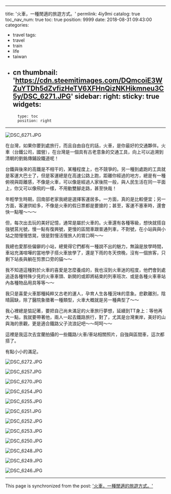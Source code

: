 
---
title: '火車，一種閒適的旅遊方式。'
permlink: 4iy9mi
catalog: true
toc_nav_num: true
toc: true
position: 9999
date: 2018-08-31 09:43:00
categories:
- travel
tags:
- travel
- train
- life
- taiwan
- cn
thumbnail: 'https://cdn.steemitimages.com/DQmcoiE3WZuYTDh5dZvfizHeTV6XFHnQizNKHikmneu3C5y/DSC_6271.JPG'
sidebar:
    right:
        sticky: true
widgets:
    -
        type: toc
        position: right
---


![DSC_6271.JPG](https://cdn.steemitimages.com/DQmcoiE3WZuYTDh5dZvfizHeTV6XFHnQizNKHikmneu3C5y/DSC_6271.JPG)

在台灣，如果你要到處旅行，而且自由自在的話，火車，是你最好的交通夥伴。火車（台鐵公司，國營），在台灣是一個具有古老意象的交通工具，向上可以追溯到清朝的劉銘傳鋪設鐵道呢！

台鐵與後來的高鐵是不相干的，某種程度上，也不競爭的。另一種到處跑的工具就是客運大巴士了，但是客運總是在高速公路上跑，距離你經過的地方，總是有一種俯視與距離感，不像是火車，可以像是經過人家後院一般，與人民生活在同一平面上，你又可以像飛的一樣，不用動雙腳走路，甚至快哉！

年輕學生時期，回南部老家我總是選擇客運居多。一方面，真的是比較便宜；另一方面，客運供給多，不像是火車的假日票都是要搶的；甚至，客運不塞車時，還會快一點喔～～～

但，每次出去玩的美好記憶，通常是屬於火車的。火車還有各種等級，想快就搭自強號莒光號，慢一點有復興號，更慢的區間車跟普通列車，不對號，在小站與與小站之間慢慢悠晃，很是對慢活慢旅人的胃口啊～～

我總也愛那些偏僻的小站，總覺得它們都有一種說不出的魅力，無論是放學時間，車站充滿喧嘩的當地學子搭火車放學了，還是下雨的冬天傍晚，沒有一個旅客，只剩下站長與躺在剪票口旁的貓～～

我不知道這種對於火車的喜愛是怎麼養成的，我也沒到火車迷的程度，他們會到處追逐各種特殊少見的火車車頭、新開的或即將結束的列車班次、或是各種火車車站內各種物品用具等等～～

我只是喜愛火車那種純粹又古老的運人，孕育人生各種況味的意象。悲歡離別，陰晴圓缺，除了醫院象徵著一種類型，火車大概就是另一種典型了～～

我心裡總是惦記著，要把自己尚未滿足的火車旅行夢想，延續到TT身上：等他再大一點，我就要帶著他，兩人一起去鐵路旅行，對了，尤其是台灣東岸，美好的山與海的景觀，更是適合鐵路父子流浪記吧～～呵呵～～

這裡是我這次去宜蘭拍攝的一些鐵路/火車/車站相關照片，自強與區間車，這次都搭了。

有點小小的滿足。

![DSC_6272.JPG](https://cdn.steemitimages.com/DQmazfpKDbM2vnJZRHRShbUATG5JTNzt7d3eAyyegLeENZw/DSC_6272.JPG)

![DSC_6257.JPG](https://cdn.steemitimages.com/DQmc97vhWitguHywYbyuAsFHNi2gdDHpCY6RhLs5LehCafD/DSC_6257.JPG)

![DSC_6270.JPG](https://cdn.steemitimages.com/DQmQRrzjBaq37hbQ8qVWTmKeYjpoJEnBbS8Y8xDbi7m6SVc/DSC_6270.JPG)

![DSC_6254.JPG](https://cdn.steemitimages.com/DQmeK2m28rZGENhGYnaww6eq7ywStw3xhrkANqeio84qyTL/DSC_6254.JPG)

![DSC_6255.JPG](https://cdn.steemitimages.com/DQmNTWJTjJnEhrvbBmGAp6TiHGJTFEt8pkyBgBvRh6yFVHP/DSC_6255.JPG)

![DSC_6251.JPG](https://cdn.steemitimages.com/DQmcAfYHC4NHyTbPSqRpvMuyMvatYE58wiMFaBkSYBrS8B5/DSC_6251.JPG)

![DSC_6252.JPG](https://cdn.steemitimages.com/DQmXk5X1FnhEsk9Ciyp5gCKUWed27rH1QfZ2fXT3q9LXC4u/DSC_6252.JPG)

![DSC_6253.JPG](https://cdn.steemitimages.com/DQmXaKvzPyb4EVLQYnfaa6C2FUzYa28bZmHxJmaRKdJ5zK2/DSC_6253.JPG)

![DSC_6250.JPG](https://cdn.steemitimages.com/DQmdKSYWvsfrtjQKKp99MqpPwsCMtUadKHK3uDnP1spE2sq/DSC_6250.JPG)

![DSC_6248.JPG](https://cdn.steemitimages.com/DQmX73EVkizKLywBZbh5ZFBpSuSLESiDPji6osFEMTj6p7J/DSC_6248.JPG)

![DSC_6249.JPG](https://cdn.steemitimages.com/DQmQ3XjuitfDcueJdVQcdFkCvVcPrNDs9CtvE6Fzv78Zb3x/DSC_6249.JPG)

![DSC_6246.JPG](https://cdn.steemitimages.com/DQmZudHit6uP7EFEj8u835Jn7ctFBMPHe4Z1YrtU4DxyXcU/DSC_6246.JPG)

- - -

This page is synchronized from the post: ['火車，一種閒適的旅遊方式。'](https://steemit.com/@deanliu/4iy9mi)
